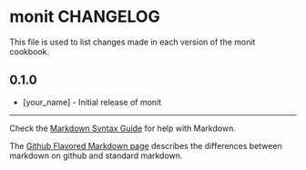 monit CHANGELOG
===============

This file is used to list changes made in each version of the monit cookbook.

0.1.0
-----
- [your_name] - Initial release of monit

- - -
Check the [Markdown Syntax Guide](http://daringfireball.net/projects/markdown/syntax) for help with Markdown.

The [Github Flavored Markdown page](http://github.github.com/github-flavored-markdown/) describes the differences between markdown on github and standard markdown.
